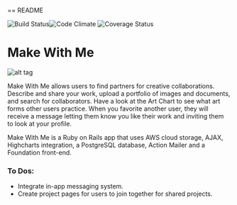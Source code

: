 == README

![Build Status](https://codeship.com/projects/500ce740-0683-0133-9e25-5e6c74a52e2c/status?branch=master)![Code Climate](https://codeclimate.com/github/NoraDelaney/make-with-me.png) ![Coverage Status](https://coveralls.io/repos/NoraDelaney/make-with-me/badge.png)

Make With Me
============

![alt tag](https://raw.github.com/NoraDelaney/make-with-me/master/app/assets/images/SplitShire-1233.jpg)

Make With Me allows users to find partners for creative collaborations. Describe and share your work, upload a portfolio of images and documents, and search for collaborators. Have a look at the Art Chart to see what art forms other users practice. When you favorite another user, they will receive a message letting them know you like their work and inviting them to look at your profile.

Make With Me is a Ruby on Rails app that uses AWS cloud storage, AJAX, Highcharts integration, a PostgreSQL database, Action Mailer and a Foundation front-end.

### To Dos:
* Integrate in-app messaging system.
* Create project pages for users to join together for shared projects.
